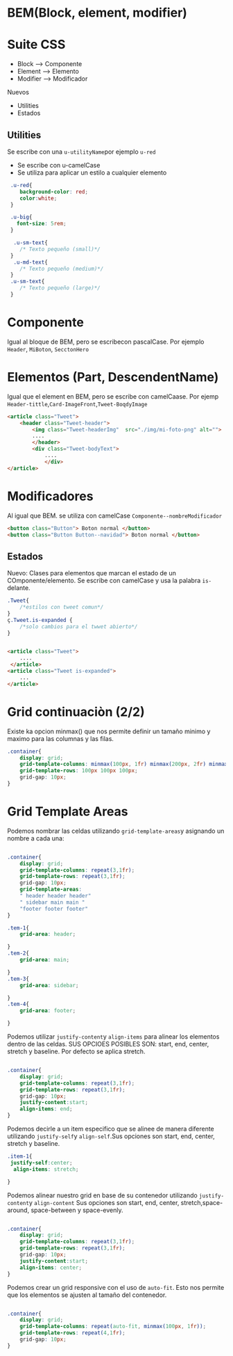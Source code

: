# BEM(Block, element, modifier)

# Suite CSS
- Block --> Componente
- Element --> Elemento
- Modifier --> Modificador

Nuevos

- Utilities
- Estados

## Utilities
Se escribe con una `u-utilityName`por ejemplo `u-red`
- Se escribe con u-camelCase
- Se utiliza para aplicar un estilo a cualquier elemento

``` CSS
 .u-red{
    background-color: red;
    color:white;
 }

 .u-big{
   font-size: 5rem;
 }

  .u-sm-text{
    /* Texto pequeño (small)*/
 }
  .u-md-text{
    /* Texto pequeño (medium)*/
 }
 .u-sm-text{
    /* Texto pequeño (large)*/
 }

 ```
# Componente

Igual al bloque de BEM, pero se escribecon pascalCase. Por ejemplo `Header`, `MiBoton`, `SecctonHero`

# Elementos (Part, DescendentName)

Igual que el element en BEM, pero se escribe con camelCaase. Por ejemp `Header-tittle`,`Card-ImageFront`,`Tweet-BoqdyImage`

```html
<article class="Tweet">
    <header class="Tweet-header">
        <img class="Tweet-headerImg"  src="./img/mi-foto-png" alt="">
        ....
        </header>
        <div class="Tweet-bodyText">
            ....
            </div>
</article>
```
# Modificadores

Al igual que BEM. se utiliza con camelCase `Componente--nombreModificador`

```html
<button class="Button"> Boton normal </button>
<button class="Button Button--navidad"> Boton normal </button>

```

## Estados

Nuevo: Clases para elementos que marcan el estado de un COmponente/elemento.
Se escribe con camelCase y usa la palabra `is-` delante.

```CSS
.Tweet{
    /*estilos con tweet comun*/
}
ç.Tweet.is-expanded {
    /*solo cambios para el twwet abierto*/
}
```

```html

<article class="Tweet">
    ....
 </article>
<article class="Tweet is-expanded">
    ...
</article>


```

# Grid continuaciòn (2/2)

Existe ka opcion minmax() que nos permite definir un tamaño minimo y maximo para las columnas y las filas.

```CSS
.container{
    display: grid;
    grid-template-columns: minmax(100px, 1fr) minmax(200px, 2fr) minmax(100px, 1fr);
    grid-template-rows: 100px 100px 100px;
    grid-gap: 10px;
}

```

# Grid Template Areas
Podemos nombrar  las celdas utilizando `grid-template-areas`y asignando un nombre a cada una:

```css

.container{
    display: grid;
    grid-template-columns: repeat(3,1fr);
    grid-template-rows: repeat(3,1fr);
    grid-gap: 10px;
    grid-template-areas:
    " header header header"
    " sidebar main main "
    "footer footer footer"
}

.tem-1{
    grid-area: header;

}
.tem-2{
    grid-area: main;

}
.tem-3{
    grid-area: sidebar;

}
.tem-4{
    grid-area: footer;

}
```

Podemos utilizar `justify-content`y `align-items` para alinear los elementos dentro de las celdas. SUS OPCIOES POSIBLES SON: start, end, center, stretch y baseline. Por defecto se aplica stretch.

```css

.container{
    display: grid;
    grid-template-columns: repeat(3,1fr);
    grid-template-rows: repeat(3,1fr);
    grid-gap: 10px;
    justify-content:start;
    align-items: end;
}
```

Podemos decirle a un item especifico que se alinee de manera diferente utilizando `justify-self`y `align-self`.Sus opciones son start, end, center, stretch y baseline.

```css
.item-1{
 justify-self:center;
  align-items: stretch;

}
```

Podemos alinear nuestro grid en base de su contenedor utilizando `justify-content`y `align-content`
Sus opciones son start, end, center, stretch,space-around,
space-between y space-evenly.
```css

.container{
    display: grid;
    grid-template-columns: repeat(3,1fr);
    grid-template-rows: repeat(3,1fr);
    grid-gap: 10px;
    justify-content:start;
    align-items: center;
}
```
Podemos crear un grid responsive con el uso de `auto-fit`. Esto nos permite que los elementos se ajusten al tamaño del contenedor.
```css

.container{
    display: grid;
    grid-template-columns: repeat(auto-fit, minmax(100px, 1fr));
    grid-template-rows: repeat(4,1fr);
    grid-gap: 10px;
}
```